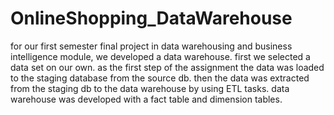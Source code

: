 # OnlineShopping_DataWarehouse

for our first semester final project in data warehousing 
and business intelligence module, we developed a data
warehouse. first we selected a data set on our own.
as the first step of the assignment the data was loaded 
to the staging database from the source db. then the data
was extracted from the staging db to the data warehouse
by using ETL tasks. data warehouse was developed with a fact
table and dimension tables.
